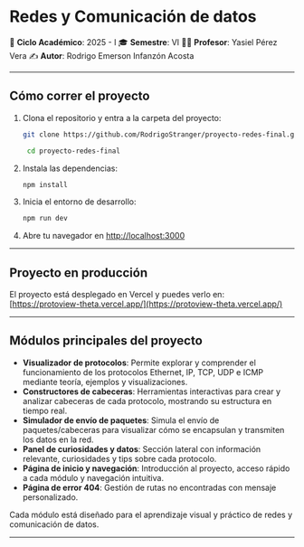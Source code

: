 # Redes y Comunicación de datos
📅 **Ciclo Académico**: 2025 - I
🎓 **Semestre**: VI
👨‍🏫 **Profesor**: Yasiel Pérez Vera
✍ **Autor**: Rodrigo Emerson Infanzón Acosta

---

## Cómo correr el proyecto

1. Clona el repositorio y entra a la carpeta del proyecto:
   ```bash
   git clone https://github.com/RodrigoStranger/proyecto-redes-final.git
   
   ```
   ```bash
    cd proyecto-redes-final
    ```
2. Instala las dependencias:
   ```bash
   npm install
   ```
3. Inicia el entorno de desarrollo:
   ```bash
   npm run dev
   ```
4. Abre tu navegador en [http://localhost:3000](http://localhost:3000)

---

## Proyecto en producción

El proyecto está desplegado en Vercel y puedes verlo en:
[https://protoview-theta.vercel.app/](https://protoview-theta.vercel.app/)

---

## Módulos principales del proyecto

- **Visualizador de protocolos**: Permite explorar y comprender el funcionamiento de los protocolos Ethernet, IP, TCP, UDP e ICMP mediante teoría, ejemplos y visualizaciones.
- **Constructores de cabeceras**: Herramientas interactivas para crear y analizar cabeceras de cada protocolo, mostrando su estructura en tiempo real.
- **Simulador de envío de paquetes**: Simula el envío de paquetes/cabeceras para visualizar cómo se encapsulan y transmiten los datos en la red.
- **Panel de curiosidades y datos**: Sección lateral con información relevante, curiosidades y tips sobre cada protocolo.
- **Página de inicio y navegación**: Introducción al proyecto, acceso rápido a cada módulo y navegación intuitiva.
- **Página de error 404**: Gestión de rutas no encontradas con mensaje personalizado.

Cada módulo está diseñado para el aprendizaje visual y práctico de redes y comunicación de datos.

---
